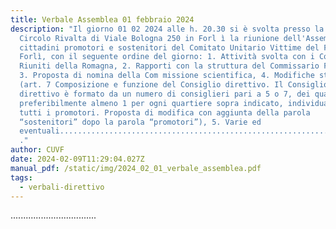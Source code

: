 ```yaml
---
title: Verbale Assemblea 01 febbraio 2024
description: "Il giorno 01 02 2024 alle h. 20.30 si è svolta presso la sede del
  Circolo Rivalta di Viale Bologna 250 in Forl ì la riunione dell'Assemblea dei
  cittadini promotori e sostenitori del Comitato Unitario Vittime del Fango
  Forlì, con il seguente ordine del giorno: 1. Attività svolta con i Comitati
  Riuniti della Romagna, 2. Rapporti con la struttura del Commissario Figliuolo,
  3. Proposta di nomina della Com missione scientifica, 4. Modifiche statutarie
  (art. 7 Composizione e funzione del Consiglio direttivo. Il Consiglio
  direttivo è formato da un numero di consiglieri pari a 5 o 7, dei quali
  preferibilmente almeno 1 per ogni quartiere sopra indicato, individuati tra
  tutti i promotori. Proposta di modifica con aggiunta della parola
  “sostenitori” dopo la parola “promotori”), 5. Varie ed
  eventuali....................................................................\
  ."
author: CUVF
date: 2024-02-09T11:29:04.027Z
manual_pdf: /static/img/2024_02_01_verbale_assemblea.pdf
tags:
  - verbali-direttivo
---
```

.﻿.................................